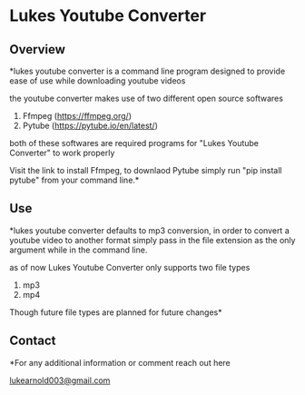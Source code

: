 Lukes Youtube Converter
======================================

Overview
---------------------------

*lukes youtube converter is a command line program designed to provide ease of use
while downloading youtube videos

the youtube converter makes use of two different open source softwares
1. Ffmpeg (https://ffmpeg.org/)
2. Pytube (https://pytube.io/en/latest/)

both of these softwares are required programs for "Lukes Youtube Converter" to work properly

Visit the link to install Ffmpeg, to downlaod Pytube simply run "pip install pytube" from your command line.*

Use
--------------------------------------
*lukes youtube converter defaults to mp3 conversion, in order to convert a youtube video to another format
simply pass in the file extension as the only argument while in the command line.

as of now Lukes Youtube Converter only supports two file types
1. mp3
2. mp4

Though future file types are planned for future changes*

Contact
---------------------------------------
*For any additional information or comment reach out here

lukearnold003@gmail.com
